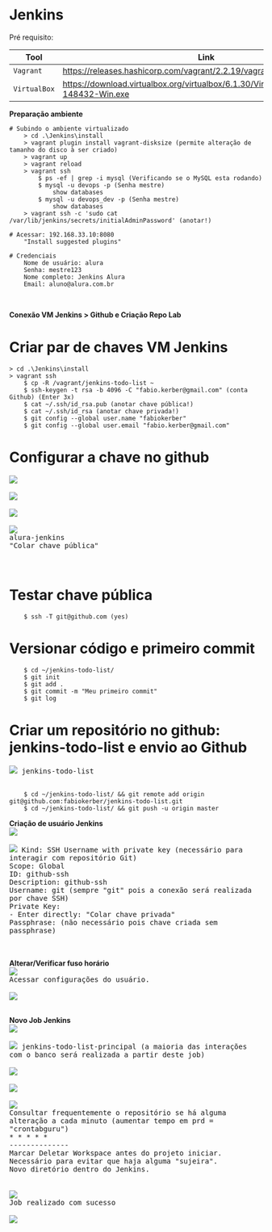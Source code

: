# Jenkins

Pré requisito:

|Tool    |Link|
|-------------|-----------|
|`Vagrant`| https://releases.hashicorp.com/vagrant/2.2.19/vagrant_2.2.19_x86_64.msi
|`VirtualBox`| https://download.virtualbox.org/virtualbox/6.1.30/VirtualBox-6.1.30-148432-Win.exe


**Preparação ambiente**<br>
```
# Subindo o ambiente virtualizado
    > cd .\Jenkins\install
    > vagrant plugin install vagrant-disksize (permite alteração de tamanho do disco à ser criado)
    > vagrant up
    > vagrant reload
    > vagrant ssh
        $ ps -ef | grep -i mysql (Verificando se o MySQL esta rodando)
        $ mysql -u devops -p (Senha mestre) 
            show databases
        $ mysql -u devops_dev -p (Senha mestre) 
            show databases
    > vagrant ssh -c 'sudo cat /var/lib/jenkins/secrets/initialAdminPassword' (anotar!)

# Acessar: 192.168.33.10:8080
    "Install suggested plugins"

# Credenciais
    Nome de usuário: alura
    Senha: mestre123
    Nome completo: Jenkins Alura
    Email: aluno@alura.com.br
```
<br />

**Conexão VM Jenkins > Github e Criação Repo Lab**<br>

# Criar par de chaves VM Jenkins
    > cd .\Jenkins\install
    > vagrant ssh
        $ cp -R /vagrant/jenkins-todo-list ~
        $ ssh-keygen -t rsa -b 4096 -C "fabio.kerber@gmail.com" (conta Github) (Enter 3x)
        $ cat ~/.ssh/id_rsa.pub (anotar chave pública!)
        $ cat ~/.ssh/id_rsa (anotar chave privada!)
        $ git config --global user.name "fabiokerber"
        $ git config --global user.email "fabio.kerber@gmail.com"

# Configurar a chave no github
<kbd>
    <img src="https://github.com/fabiokerber/Jenkins/blob/main/img/020220220913.jpg">
</kbd>
<br />
<br />
<kbd>
    <img src="https://github.com/fabiokerber/Jenkins/blob/main/img/020220220914.jpg">
</kbd>
<br />
<br />
<kbd>
    <img src="https://github.com/fabiokerber/Jenkins/blob/main/img/020220220916.jpg">
</kbd>
<br />
<br />
<kbd>
    <img src="https://github.com/fabiokerber/Jenkins/blob/main/img/020220220920.jpg"><br>
    alura-jenkins<br>
    "Colar chave pública"<br>
</kbd>
<br />
<br />

# Testar chave pública
        $ ssh -T git@github.com (yes)

# Versionar código e primeiro commit
        $ cd ~/jenkins-todo-list/
        $ git init
        $ git add .
        $ git commit -m "Meu primeiro commit"
        $ git log

# Criar um repositório no github: jenkins-todo-list e envio ao Github
<kbd>
    <img src="https://github.com/fabiokerber/Jenkins/blob/main/img/020220220929.jpg">
    jenkins-todo-list
</kbd>
<br />
<br />

        $ cd ~/jenkins-todo-list/ && git remote add origin git@github.com:fabiokerber/jenkins-todo-list.git
        $ cd ~/jenkins-todo-list/ && git push -u origin master

**Criação de usuário Jenkins**<br>
<kbd>
    <img src="https://github.com/fabiokerber/Jenkins/blob/main/img/020220220841.jpg">
</kbd>
<br />
<br />
<kbd>
    <img src="https://github.com/fabiokerber/Jenkins/blob/main/img/020220220945.jpg">
    Kind: SSH Username with private key (necessário para interagir com repositório Git)<br>
    Scope: Global<br>
    ID: github-ssh<br>
    Description: github-ssh<br>
    Username: git (sempre "git" pois a conexão será realizada por chave SSH)<br>
    Private Key:<br>
    - Enter directly: "Colar chave privada"<br>
    Passphrase: (não necessário pois chave criada sem passphrase)<br>
</kbd>
<br />
<br />

**Alterar/Verificar fuso horário**<br>
<kbd>
    <img src="https://github.com/fabiokerber/Jenkins/blob/main/img/020220221125.jpg"><br>
    Acessar configurações do usuário.
</kbd>
<br />
<br />
<kbd>
    <img src="https://github.com/fabiokerber/Jenkins/blob/main/img/020220221126.jpg">
</kbd>
<br />
<br />

**Novo Job Jenkins**<br>
<kbd>
    <img src="https://github.com/fabiokerber/Jenkins/blob/main/img/020220220952.jpg">
</kbd>
<br />
<br />
<kbd>
    <img src="https://github.com/fabiokerber/Jenkins/blob/main/img/020220220953.jpg">
    jenkins-todo-list-principal (a maioria das interações com o banco será realizada a partir deste job)
</kbd>
<br />
<br />
<kbd>
    <img src="https://github.com/fabiokerber/Jenkins/blob/main/img/020220221108.jpg">
</kbd>
<br />
<br />
<kbd>
    <img src="https://github.com/fabiokerber/Jenkins/blob/main/img/020220221110.jpg">
</kbd>
<br />
<br />
<kbd>
    <img src="https://github.com/fabiokerber/Jenkins/blob/main/img/020220221115.jpg"><br>
    Consultar frequentemente o repositório se há alguma alteração a cada minuto
    (aumentar tempo em prd = "crontabguru")<br>
    * * * * *<br>
    --------------<br>
    Marcar Deletar Workspace antes do projeto iniciar.<br>
    Necessário para evitar que haja alguma "sujeira".<br>
    Novo diretório dentro do Jenkins.<br>
</kbd>
<br />
<br />
<kbd>
    <img src="https://github.com/fabiokerber/Jenkins/blob/main/img/020220221121.jpg"><br>
    Job realizado com sucesso
</kbd>
<br />
<br />
<kbd>
    <img src="https://github.com/fabiokerber/Jenkins/blob/main/img/020220221123.jpg">
</kbd>
<br />
<br />
